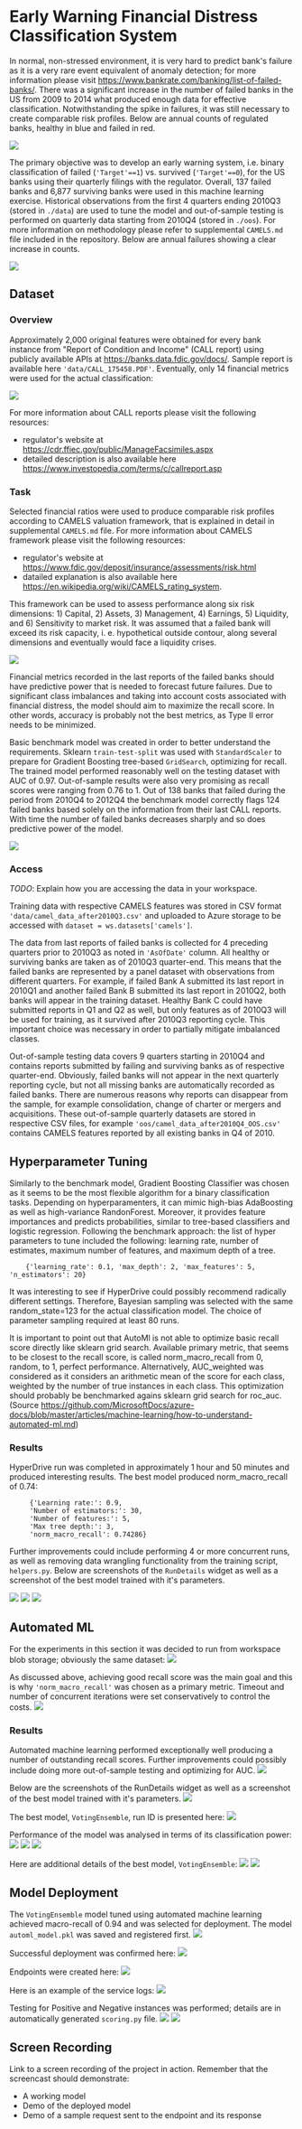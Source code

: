 # Early Warning Financial Distress Classification System

In normal, non-stressed environment, it is very hard to predict bank's failure as it is a very rare event equivalent of anomaly detection; for more information please visit https://www.bankrate.com/banking/list-of-failed-banks/. There was a significant increase in the number of failed banks in the US from 2009 to 2014 what produced enough data for effective classification. Notwithstanding the spike in failures, it was still necessary to create comparable risk profiles. Below are annual counts of regulated banks, healthy in blue and failed in red.

![](https://github.com/allaccountstaken/automl_v_hyperdrive/blob/main/plots/all_banks.png) 

The primary objective was to develop an early warning system, i.e. binary classification of failed (`'Target'==1`) vs. survived (`'Target'==0`), for the US banks using their quarterly filings with the regulator. Overall, 137 failed banks and 6,877 surviving banks were used in this machine learning exercise. Historical observations from the first 4 quarters ending 2010Q3 (stored in `./data`) are used to tune the model and out-of-sample testing is performed on quarterly data starting from 2010Q4 (stored in `./oos`).  For more information on methodology please refer to supplemental `CAMELS.md` file included in the repository. Below are annual failures showing a clear increase in counts.

![](https://github.com/allaccountstaken/automl_v_hyperdrive/blob/main/plots/failed_banks.png)

## Dataset

### Overview

Approximately 2,000 original features were obtained for every bank instance from "Report of Condition and Income" (CALL report) using publicly available APIs at https://banks.data.fdic.gov/docs/. Sample report is available here `'data/CALL_175458.PDF'`. Eventually, only 14 financial metrics were used for the actual classification:

![](https://github.com/allaccountstaken/automl_v_hyperdrive/blob/main/plots/selected_financials.png)

For more information about CALL reports please visit the following resources:

-   regulator's website at https://cdr.ffiec.gov/public/ManageFacsimiles.aspx
-   detailed description is also available here https://www.investopedia.com/terms/c/callreport.asp

### Task

Selected financial ratios were used to produce comparable risk profiles according to CAMELS valuation framework, that is explained in detail in supplemental `CAMELS.md` file. For more information about CAMELS framework please visit the following resources:

 -   regulator's website at https://www.fdic.gov/deposit/insurance/assessments/risk.html 
 -   datailed explanation is also available here https://en.wikipedia.org/wiki/CAMELS_rating_system.

This framework can be used to assess performance along six risk dimensions: 1) Capital, 2) Assets, 3) Management, 4) Earnings, 5) Liquidity, and 6) Sensitivity to market risk. It was assumed that a failed bank will exceed its risk capacity, i. e. hypothetical outside contour, along several dimensions and eventually would face a liquidity crises. 

![](https://github.com/allaccountstaken/automl_v_hyperdrive/blob/main/plots/single_CAMELS.png)

Financial metrics recorded in the last reports of the failed banks should have predictive power that is needed to forecast future failures. Due to significant class imbalances and taking into account costs associated with financial distress, the model should aim to maximize the recall score. In other words, accuracy is probably not the best metrics, as Type II error needs to be minimized.

Basic benchmark model was created in order to better understand the requirements. Sklearn `train-test-split` was used with `StandardScaler` to prepare for Gradient Boosting tree-based `GridSearch`, optimizing for recall. The trained model performed reasonably well on the testing dataset with AUC of 0.97. Out-of-sample results were also very promising as recall scores  were ranging from 0.76 to 1. Out of 138 banks that failed during the period from 2010Q4 to 2012Q4 the benchmark model correctly flags 124 failed banks based solely on the information from their last CALL reports. With time the number of failed banks decreases sharply and so does predictive power of the model.

![](https://github.com/allaccountstaken/automl_v_hyperdrive/blob/main/plots/oos_GBM.png)

### Access
*TODO*: Explain how you are accessing the data in your workspace.

Training data with respective CAMELS features was stored in CSV format `'data/camel_data_after2010Q3.csv'` and uploaded to Azure storage to be accessed with `dataset = ws.datasets['camels']`. 

The data from last reports of failed banks is collected for 4 preceding quarters prior to 2010Q3 as noted in `'AsOfDate'` column. All healthy or surviving banks are taken as of 2010Q3 quarter-end. This means that the failed banks are represented by a panel dataset with observations from different quarters. For example, if failed Bank A submitted its last report in 2010Q1 and another failed Bank B submitted its last report in 2010Q2, both banks will appear in the training dataset. Healthy Bank C could have submitted reports in Q1 and Q2 as well, but only features as of 2010Q3 will be used for training, as it survived after 2010Q3 reporting cycle. This important choice was necessary in order to partially mitigate imbalanced classes.

Out-of-sample testing data covers 9 quarters starting in 2010Q4 and contains reports submitted by failing and surviving banks as of respective quarter-end. Obviously, failed banks will not appear in the next quarterly reporting cycle, but not all missing banks are automatically recorded as failed banks. There are numerous reasons why reports can disappear from the sample, for example consolidation, change of charter or mergers and acquisitions. These out-of-sample quarterly datasets are stored in respective CSV files, for example `'oos/camel_data_after2010Q4_OOS.csv'` contains CAMELS features reported by all existing banks in Q4 of 2010.


## Hyperparameter Tuning
Similarly to the benchmark model, Gradient Boosting Classifier was chosen as it seems to be the most flexible algorithm for a binary classification tasks. Depending on hyperparamenters, it can mimic high-bias AdaBoosting as well as high-variance RandonForest. Moreover, it provides feature importances and predicts probabilities, similar to tree-based classifiers and logistic regression.
Following the benchmark approach: the list of hyper parameters to tune included the following: learning rate, number of estimates, maximum number of features,  and maximum depth of a tree. 

        {'learning_rate': 0.1, 'max_depth': 2, 'max_features': 5, 'n_estimators': 20}

It was interesting to see if HyperDrive could possibly recommend radically different settings. Therefore, Bayesian sampling was selected with the same random_state=123 for the actual classification model. The choice of parameter sampling required at least 80 runs.

It is important to point out that AutoMl is not able to optimize basic recall score directly like sklearn grid search. Available primary metric, that seems to be closest to the recall score, is called norm_macro_recall from 0, random, to 1, perfect performance. Alternatively, AUC_weighted was considered as it considers an arithmetic mean of the score for each class, weighted by the number of true instances in each class. This optimization should probably be benchmarked agains sklearn grid search for roc_auc. (Source https://github.com/MicrosoftDocs/azure-docs/blob/master/articles/machine-learning/how-to-understand-automated-ml.md) 


### Results
HyperDrive run was completed in approximately 1 hour and 50 minutes and produced interesting results. 
The best model produced norm_macro_recall of 0.74:

         {'Learning rate:': 0.9,
         'Number of estimators:': 30,
         'Number of features:': 5,
         'Max tree depth:': 3,
         'norm_macro_recall': 0.74286}

Further improvements could include performing 4 or more concurrent runs, as well as removing data wrangling functionality from the training script, `helpers.py`. Below are screenshots of the `RunDetails` widget as well as a screenshot of the best model trained with it's parameters.

![](https://github.com/allaccountstaken/automl_v_hyperdrive/blob/main/imgs/Hyperdr_RunDetails.png)
![](https://github.com/allaccountstaken/automl_v_hyperdrive/blob/main/imgs/Hyperdr_RunComplete.png)
![](https://github.com/allaccountstaken/automl_v_hyperdrive/blob/main/imgs/Hyperdr_BestModelParams.png)


## Automated ML
For the experiments in this section it was decided to run from workspace blob storage; obviously the same dataset:
![](https://github.com/allaccountstaken/automl_v_hyperdrive/blob/main/imgs/Automl_dataset.png)

As discussed above, achieving good recall score was the main goal and this is why `'norm_macro_recall'` was chosen as a primary metric. Timeout and number of concurrent iterations were set conservatively to control the costs.
![](https://github.com/allaccountstaken/automl_v_hyperdrive/blob/main/imgs/Automl_Config.png)


### Results
Automated machine learning performed exceptionally well producing a number of outstanding recall scores. Further improvements could possibly include doing more out-of-sample testing and optimizing for AUC. 
![](https://github.com/allaccountstaken/automl_v_hyperdrive/blob/main/imgs/Automl_BestModels.png)

Below are the screenshots of the RunDetails widget as well as a screenshot of the best model trained with it's parameters.
![](https://github.com/allaccountstaken/automl_v_hyperdrive/blob/main/imgs/Automl_RunDetails.png)

The best model, `VotingEnsemble`, run ID is presented here:
![](https://github.com/allaccountstaken/automl_v_hyperdrive/blob/main/imgs/Automl_ModelRunId.png)

Performance of the model was analysed in terms of its classification power:
![](https://github.com/allaccountstaken/automl_v_hyperdrive/blob/main/imgs/Automl_Performance.png)
![](https://github.com/allaccountstaken/automl_v_hyperdrive/blob/main/imgs/Automl_Recall.png)
![](https://github.com/allaccountstaken/automl_v_hyperdrive/blob/main/imgs/Automl_ROC.png)

Here are additional details of the best model, `VotingEnsemble`:
![](https://github.com/allaccountstaken/automl_v_hyperdrive/blob/main/imgs/Automl_VotingEnsemble1.png)
![](https://github.com/allaccountstaken/automl_v_hyperdrive/blob/main/imgs/Automl_VotingEnsemble2.png)

## Model Deployment
The `VotingEnsemble` model tuned using automated machine learning achieved macro-recall of 0.94 and was selected for deployment. The model `automl_model.pkl` was saved and registered first.
![](https://github.com/allaccountstaken/automl_v_hyperdrive/blob/main/imgs/Automl_DeplCode.png) 

Successful deployment was confirmed here:
![](https://github.com/allaccountstaken/automl_v_hyperdrive/blob/main/imgs/Automl_Healthy.png)

Endpoints were created here:
![](https://github.com/allaccountstaken/automl_v_hyperdrive/blob/main/imgs/Automl_Endpoints.png)

Here is an example of the service logs:
![](https://github.com/allaccountstaken/automl_v_hyperdrive/blob/main/imgs/Automl_SeviceLogs.png)

Testing for Positive and Negative instances was performed; details are in automatically generated `scoring.py` file.
![](https://github.com/allaccountstaken/automl_v_hyperdrive/blob/main/imgs/Automl_TestingPos.png) 
![](https://github.com/allaccountstaken/automl_v_hyperdrive/blob/main/imgs/Automl_TestingNeg.png)

## Screen Recording
Link to a screen recording of the project in action. Remember that the screencast should demonstrate:

- A working model
- Demo of the deployed  model
- Demo of a sample request sent to the endpoint and its response

